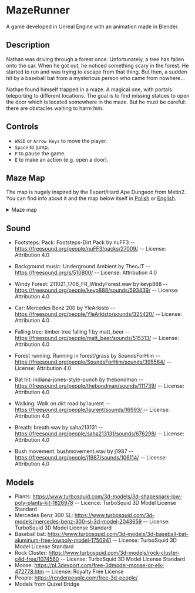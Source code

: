 # MazeRunner

A game developed in Unreal Engine with an animation made in Blender.

## Description

Nathan was driving through a forest once. Unfortunately, a tree has fallen onto the car. When he got out, he noticed something scary in the forest. He started to run and was trying to escape from that thing. But then, a sudden hit by a baseball bat from a mysterious person who came from nowhere...

Nathan found himself trapped in a maze. A magical one, with portals teleporting to different locations. The goal is to find missing statues to open the door which is located somewhere in the maze. But he must be careful: there are obstacles waiting to harm him.

## Controls
- `WASD` or `Arrow Keys` to move the player.
- `Space` to jump.
- `P` to pause the game.
- `E` to make an action (e.g. open a door).

## Maze Map

The map is hugely inspired by the Expert/Hard Ape Dungeon from Metin2. You can find info about it and the map below itself in [Polish](https://pl-wiki.metin2.gameforge.com/index.php/Sangsun_Dong) or [English](https://en-wiki.metin2.gameforge.com/index.php/Sangsun_Dong).

<details>
    <summary>Maze map</summary>
    <img src="https://pl-wiki.metin2.gameforge.com/images/b/bc/Sangsun_Dong_%28kombinacje%29.png" alt="Sangsun Dong">
</details>

## Sound

- Footsteps: Pack: Footsteps-Dirt Pack by nuFF3 -- https://freesound.org/people/nuFF3/packs/27009/ -- License: Attribution 4.0
- Background music: Underground Ambient by TheoJT -- https://freesound.org/s/510800/ -- License: Attribution 4.0

- Windy Forest: 211021_1706_FR_WindyForest.wav by kevp888 -- https://freesound.org/people/kevp888/sounds/593439/ -- License: Attribution 4.0
- Car: Mercedes Benz 200 by YleArkisto -- https://freesound.org/people/YleArkisto/sounds/325420/ -- License: Attribution 4.0
- Falling tree: timber tree falling 1 by matt_beer -- https://freesound.org/people/matt_beer/sounds/515313/ -- License: Attribution 4.0
- Forest running: Running in forest/grass by SoundsForHim -- https://freesound.org/people/SoundsForHim/sounds/395564/ -- License: Attribution 4.0
- Bat hit: indiana-jones-style-punch by thebondman -- https://freesound.org/people/thebondman/sounds/111739/ -- License: Attribution 4.0
- Walking: Walk on dirt road by laurent -- https://freesound.org/people/laurent/sounds/16993/ -- License: Attribution 4.0
- Breath: breath.wav by saha213131 -- https://freesound.org/people/saha213131/sounds/676298/ -- License: Attribution 4.0
- Bush movement: bushmovement.wav by j1987 -- https://freesound.org/people/j1987/sounds/106114/ -- License: Attribution 4.0

## Models

- Plants: https://www.turbosquid.com/3d-models/3d-shapespark-low-poly-plants-kit-1826978 -- Licence: TurboSquid 3D Model License Standard
- Mercedes Benz 300 SL: https://www.turbosquid.com/3d-models/mercedes-benz-300-sl-3d-model-2043659 -- License: TurboSquid 3D Model License Standard
- Baseball bat: https://www.turbosquid.com/3d-models/3d-baseball-bat-aluminum-free-lowpoly-model-1750941 -- License: TurboSquid 3D Model License Standard
- Rock Cluster: https://www.turbosquid.com/3d-models/rock-cluster-c4d-free/1074560 -- License: TurboSquid 3D Model License Standard
- Moose: https://pl.3dexport.com/free-3dmodel-moose-or-elk-472778.htm -- License: Royalty Free License
- People: https://renderpeople.com/free-3d-people/
- Models from Quixel Bridge
